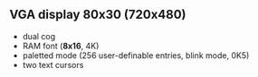 VGA display 80x30 (720x480)
-----------------
 - dual cog
 - RAM font (**8x16**, 4K)
 - paletted mode (256 user-definable entries, blink mode, 0K5)
 - two text cursors
